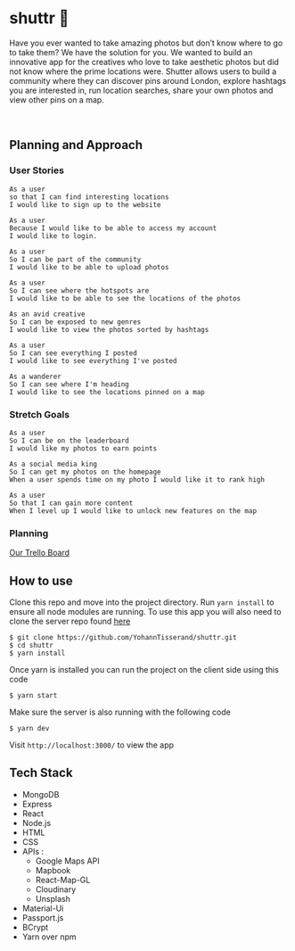 
# shuttr 📸

Have you ever wanted to take amazing photos but don’t know where to go to take them? 
We have the solution for you.
We wanted to build an innovative app for the creatives who love to take aesthetic photos but did not know where the prime locations were. 
Shutter allows users to build a community where they can discover pins around London, explore hashtags you are interested in, run location searches, share your own photos and view other pins on a map. 

<p>&nbsp;</p>

## Planning and Approach
### User Stories

```
As a user 
so that I can find interesting locations
I would like to sign up to the website
```
```
As a user 
Because I would like to be able to access my account 
I would like to login.
```
```
As a user
So I can be part of the community 
I would like to be able to upload photos
```
```
As a user 
So I can see where the hotspots are
I would like to be able to see the locations of the photos
```
```
As an avid creative
So I can be exposed to new genres
I would like to view the photos sorted by hashtags
```
```
As a user 
So I can see everything I posted
I would like to see everything I've posted 
```
```
As a wanderer
So I can see where I'm heading 
I would like to see the locations pinned on a map
```
###  Stretch Goals

```
As a user 
So I can be on the leaderboard 
I would like my photos to earn points
```
```
As a social media king
So I can get my photos on the homepage
When a user spends time on my photo I would like it to rank high
```
```
As a user 
So that I can gain more content
When I level up I would like to unlock new features on the map
```

### Planning
<a href="https://trello.com/b/fIF6u9fg/shuttr">Our Trello Board </a>

## How to use
Clone this repo and move into the project directory.
Run `yarn install` to ensure all node modules are running.
To use this app you will also need to clone the server repo found [here](https://github.com/tiffanyvallo/shuttr-server)

```
$ git clone https://github.com/YohannTisserand/shuttr.git
$ cd shuttr
$ yarn install
```
Once yarn is installed you can run the project on the client side using this code
```
$ yarn start
```
Make sure the server is also running with the following code
```
$ yarn dev
```
Visit `http://localhost:3000/` to view the app

## Tech Stack 
* MongoDB
* Express
* React
* Node.js
* HTML
* CSS
* APIs : 
  * Google Maps API
  * Mapbook
  * React-Map-GL
  * Cloudinary
  * Unsplash
* Material-Ui
* Passport.js
* BCrypt
* Yarn over npm
